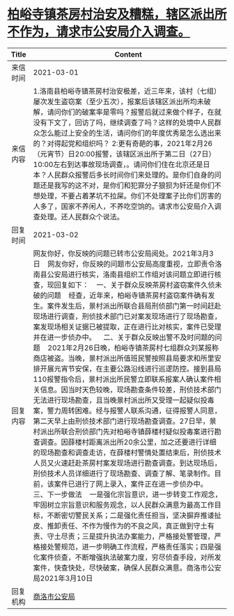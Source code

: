 # <a href="http://www.shangluo.gov.cn/zmhd/ldxxxx.jsp?urltype=leadermail.LeaderMailContentUrl&wbtreeid=1112&leadermailid=6977">柏峪寺镇茶房村治安及糟糕，辖区派出所不作为，请求市公安局介入调查。</a>
| Title |                                                                                                                                                                                                                                                                                                                                                                                                                                                Content                                                                                                                                                                                                                                                                                                                                                                                                                                                |
|:-----:|-------------------------------------------------------------------------------------------------------------------------------------------------------------------------------------------------------------------------------------------------------------------------------------------------------------------------------------------------------------------------------------------------------------------------------------------------------------------------------------------------------------------------------------------------------------------------------------------------------------------------------------------------------------------------------------------------------------------------------------------------------------------------------------------------------------------------------------------------------------------------------------------------------|
| 来信时间  | 2021-03-01                                                                                                                                                                                                                                                                                                                                                                                                                                                                                                                                                                                                                                                                                                                                                                                                                                                                                            |
| 来信内容  | 1.洛南县柏峪寺镇茶房村治安极差，近三年来，该村（七组）屡次发生盗窃案（至少五次），报案后该辖区派出所均未破解，请问你们的破案率是零吗？报警后就过来做个样子，在就没有下文了，回访了吗，继续调查了吗？这样的处境中人民群众怎么能过上安全的生活，请问你们的年度优秀是怎么选出来的？对得起党和组织吗？ 2:更有奇葩的事，2021年2月26（元宵节）日20:00报警，该辖区派出所于第二日（27日）10:00左右到达事故现场调查，。请问你们住在北京还是日本？人民群众报警后多长时间你们来处理的。是你们自身的问题还是我写的这不对，是你们和犯罪分子狼狈为奸还是你们不想处理，不要占着茅坑不拉屎。你们不处理案子比你们厉害的人多了，国家不养闲人，不养吃空饷的。请求市公安局介入调查处理。还人民群众个说法。                                                                                                                                                                                                                                                                                                                                                                                                                                                                                                                                               |
| 回复时间  | 2021-03-02                                                                                                                                                                                                                                                                                                                                                                                                                                                                                                                                                                                                                                                                                                                                                                                                                                                                                            |
| 回复内容  | 网友你好，你反映的问题已转市公安局阅处。2021年3月3日    网友你好，你反映的问题市公安局高度重视，立即责令洛南县公安局进行核实，洛南县组织工作组对该问题立即进行核查，现回复如下：    一、关于群众反映茶房村盗窃案件久侦未破的问题    经查，近年来，柏峪寺镇茶房村盗窃案件确有发生。案件发生后，景村派出所联合县局刑侦部门第一时间赶赴现场进行调查，刑侦技术部门已对案发现场进行了现场勘查，案发现场相关证据已被提取，正在进行比对核实，案件已受理并在进一步侦办中。    二、关于群众反映出警不及时问题的问题    2021年2月26日晚，柏峪寺镇茶房村七组群众刘某报称商店被盗。当晚，景村派出所值班民警按照县局要求和所里安排开展元宵节安保，在主要公路沿线进行巡逻防控。接到县局110报警指令后，景村派出所民警立即联系报案人确认案件相关信息。因当时天色较晚，现场勘查条件较差，刑侦技术部门无法进行现场勘查，且当晚景村派出所又受理一起疑似投毒案，警力周转困难。经与报警人联系沟通，征得报警人同意，第二天早上由刑侦技术部门进行现场勘查调查。27日早，景村派出所联合刑侦部门先对柏峪寺镇薛楼村疑似投毒案进行勘查调查。因薛楼村距离派出所20余公里，加之还要进行详细的现场勘查和调查走访，在薛楼村警情处置结束后，刑侦技术人员又火速赶赴茶房村案发现场进行勘查调查。到达现场后，刑侦技术人员详细进行了现场勘查、调查了解、笔录制作。目前，该案件已进行了网上录入，案件正在进一步侦办中。    三、下一步做法    一是强化宗旨意识，进一步转变工作观念，牢固树立宗旨意识和服务观念，以人民群众满意为最高工作目标，不断密切警民关系；二是强化责任担当，坚决摒弃推诿扯皮、推卸责任、不作为慢作为的不良之风，真正做到守土有责、守土尽责；三是提升执法办案能力，严格接处警管理，严格接处警规范，进一步明确工作流程，严格责任落实；四是强化案件侦查，不断增强执法破案力度，穷尽侦查手段，对所发案件，快查快处，尽快破案，确保人民群众满意。商洛市公安局2021年3月10日 |
| 回复机构  | <a href="../../category/agencies/商洛市公安局.md">商洛市公安局</a>                                                                                                                                                                                                                                                                                                                                                                                                                                                                                                                                                                                                                                                                                                                                                                                                                                                |